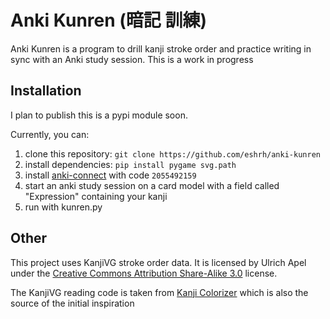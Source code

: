 # Anki Kunren (暗記 訓練)
Anki Kunren is a program to drill kanji stroke order and practice writing in sync with an Anki study session.
This is a work in progress

## Installation
I plan to publish this is a pypi module soon.

Currently, you can:
1. clone this repository: `git clone https://github.com/eshrh/anki-kunren`
2. install dependencies: `pip install pygame svg.path`
3. install [anki-connect](https://ankiweb.net/shared/info/2055492159) with code `2055492159`
4. start an anki study session on a card model with a field called "Expression" containing your kanji
5. run with kunren.py

## Other
This project uses KanjiVG stroke order data.
It is licensed by Ulrich Apel under the [Creative Commons Attribution Share-Alike 3.0](https://creativecommons.org/licenses/by-sa/3.0/) license.

The KanjiVG reading code is taken from [Kanji Colorizer](https://github.com/cayennes/kanji-colorize) which is also the source of the initial inspiration
